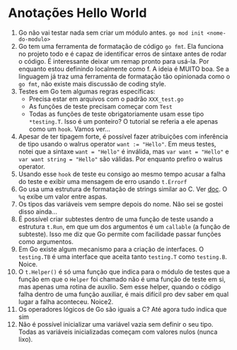 # Anotações Hello World

1. Go não vai testar nada sem criar um módulo antes. `go mod init
   <nome-do-modulo>`
2. Go tem uma ferramenta de formatação de código `go fmt`. Ela funciona no
   projeto todo e é capaz de identificar erros de sintaxe antes de rodar o
   código. É interessante deixar um remap pronto para usá-la. Por enquanto
   estou definindo localmente como <leader>f. A ideia é MUITO boa. Se a
   linguagem já traz uma ferramenta de formatação tão opinionada como o `go
   fmt`, não existe mais discussão de coding style.
3. Testes em Go tem algumas regras específicas:
    * Precisa estar em arquivos com o padrão `XXX_test.go`
    * As funções de teste precisam começar com `Test`
    * Todas as funções de teste obrigatoriamente usam esse tipo `*testing.T`.
      Isso é um ponteiro? O tutorial se referia a ele apenas como um `hook`.
      Vamos ver...
4. Apesar de ter tipagem forte, é possível fazer atribuições com inferência de
   tipo usando o walrus operator `want := "Hello"`. Em meus testes, notei que a
   sintaxe `want = "Hello"` é inválida, mas `var want = "Hello"` e `var want
   string = "Hello"` são válidas. Por enquanto prefiro o walrus operator.
5. Usando esse `hook` de teste eu consigo ao mesmo tempo acusar a falha do
   teste e exibir uma mensagem de erro usando `t.Errorf`
6. Go usa uma estrutura de formatação de strings similar ao C. Ver
   [doc](https://pkg.go.dev/fmt#hdr-Printing). O `%q` exibe um valor entre
   aspas.
7. Os tipos das variáveis vem sempre depois do nome. Não sei se gostei disso
   ainda...
8. É possível criar subtestes dentro de uma função de teste usando a estrutura
   `t.Run`, em que um dos argumentos é um `callable` (a função de subteste).
   Isso me diz que Go permite com facilidade passar funções como argumentos.
9. Em Go existe algum mecanismo para a criação de interfaces. O `testing.TB` é
   uma interface que aceita tanto `testing.T` como `testing.B`. Noice.
10. O `t.Helper()` é só uma função que indica para o módulo de testes que a
    função em que o `Helper` foi chamado não é uma função de teste em si, mas
    apenas uma rotina de auxílio. Sem esse helper, quando o código falha dentro
    de uma função auxiliar, é mais difícil pro dev saber em qual lugar a falha
    aconteceu. Noice2.
11. Os operadores lógicos de Go são iguais a C? Até agora tudo indica que sim
12. Não é possível inicializar uma variável vazia sem definir o seu tipo. Todas
    as variáveis inicializadas começam com valores nulos (nunca lixo).
